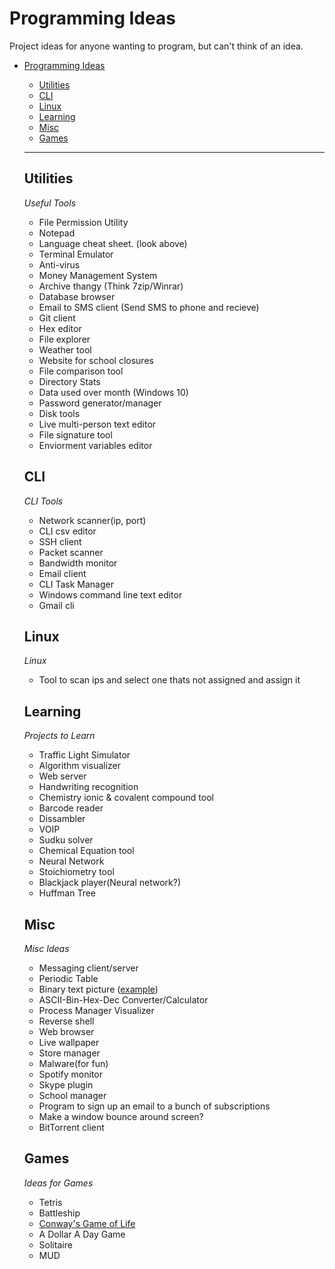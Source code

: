# Programming Ideas
Project ideas for anyone wanting to program, but can't think of an idea.
- [Programming Ideas](#ProgrammingIdeas)
    - [Utilities](#utilities)
    - [CLI](#cli)
    - [Linux](#linux)
    - [Learning](#learning)
    - [Misc](#misc)
    - [Games](#games)
    
   - - -
   
   
   ## Utilities
   *Useful Tools*
   
    * File Permission Utility
    * Notepad
    * Language cheat sheet. (look above)
    * Terminal Emulator
    * Anti-virus
    * Money Management System
    * Archive thangy (Think 7zip/Winrar)
    * Database browser
    * Email to SMS client (Send SMS to phone and recieve)
    * Git client
    * Hex editor
    * File explorer
    * Weather tool
    * Website for school closures
    * File comparison tool
    * Directory Stats
    * Data used over month (Windows 10)
    * Password generator/manager
    * Disk tools
    * Live multi-person text editor
    * File signature tool
    * Enviorment variables editor
    
  
   ## CLI
   *CLI Tools*
   
   * Network scanner(ip, port)
   * CLI csv editor
   * SSH client
   * Packet scanner
   * Bandwidth monitor
   * Email client
   * CLI Task Manager
   * Windows command line text editor
   * Gmail cli
   
   ## Linux
   *Linux*
   
   * Tool to scan ips and select one thats not assigned and assign it
   
   
   ## Learning
   *Projects to Learn*
   
   * Traffic Light Simulator
   * Algorithm visualizer
   * Web server
   * Handwriting recognition
   * Chemistry ionic & covalent compound tool
   * Barcode reader
   * Dissambler
   * VOIP
   * Sudku solver
   * Chemical Equation tool
   * Neural Network
   * Stoichiometry tool
   * Blackjack player(Neural network?)
   * Huffman Tree
   
   ## Misc
   *Misc Ideas*
   
   * Messaging client/server
   * Periodic Table
   * Binary text picture ([example][Binary text picture link])
   * ASCII-Bin-Hex-Dec Converter/Calculator
   * Process Manager Visualizer
   * Reverse shell
   * Web browser
   * Live wallpaper
   * Store manager
   * Malware(for fun)
   * Spotify monitor
   * Skype plugin
   * School manager
   * Program to sign up an email to a bunch of subscriptions
   * Make a window bounce around screen?
   * BitTorrent client
   
   ## Games
   *Ideas for Games*
   * Tetris
   * Battleship
   * [Conway's Game of Life](https://en.wikipedia.org/wiki/Conway%27s_Game_of_Life)
   * A Dollar A Day Game
   * Solitaire
   * MUD
 
 
[Binary text picture link]: http://image.shutterstock.com/display_pic_with_logo/1829639/201988459/stock-photo-binary-code-concept-with-text-text-appear-on-red-binary-code-201988459.jpg
